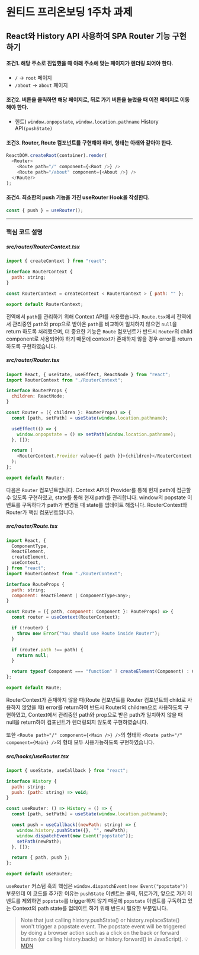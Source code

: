 # 원티드 프리온보딩 1주차 과제

## React와 History API 사용하여 SPA Router 기능 구현하기

#### 조건1. 해당 주소로 진입했을 때 아래 주소에 맞는 페이지가 렌더링 되어야 한다.

- `/` → `root` 페이지
- `/about` → `about` 페이지

#### 조건2. 버튼을 클릭하면 해당 페이지로, 뒤로 가기 버튼을 눌렀을 때 이전 페이지로 이동해야 한다.

- 힌트) `window.onpopstate`, `window.location.pathname` History API`(pushState)`

#### 조건3. Router, Route 컴포넌트를 구현해야 하며, 형태는 아래와 같아야 한다.

```js
ReactDOM.createRoot(container).render(
  <Router>
    <Route path="/" component={<Root />} />
    <Route path="/about" component={<About />} />
  </Router>
);
```

#### 조건4. 최소한의 push 기능을 가진 useRouter Hook을 작성한다.

```js
const { push } = useRouter();
```

---

### 핵심 코드 설명

##### src/router/RouterContext.tsx

```js
import { createContext } from "react";

interface RouterContext {
  path: string;
}

const RouterContext = createContext < RouterContext > { path: "" };

export default RouterContext;
```

전역에서 `path`를 관리하기 위해 Context API를 사용했습니다. `Route.tsx`에서 전역에서 관리중인 `path`와 prop으로 받아온 `path`를 비교하여 일치하지 않으면 `null`을 return 하도록 처리했으며, 더 중요한 기능은 `Route` 컴포넌트가 반드시 `Router`의 child component로 사용되어야 하기 때문에 context가 존재하지 않을 경우 error를 return하도록 구현하였습니다.

##### src/router/Router.tsx

```js
import React, { useState, useEffect, ReactNode } from "react";
import RouterContext from "./RouterContext";

interface RouterProps {
  children: ReactNode;
}

const Router = ({ children }: RouterProps) => {
  const [path, setPath] = useState(window.location.pathname);

  useEffect(() => {
    window.onpopstate = () => setPath(window.location.pathname);
  }, []);

  return (
    <RouterContext.Provider value={{ path }}>{children}</RouterContext.Provider>
  );
};

export default Router;
```

다음은 `Router` 컴포넌트입니다. Context API의 Provider를 통해 현재 path에 접근할 수 있도록 구현하였고, state를 통해 현재 path를 관리합니다. window의 popstate 이벤트를 구독하다가 path가 변경될 때 state를 업데이트 해줍니다. RouterContext와 Router가 핵심 컴포넌트입니다.

##### src/router/Route.tsx

```js
import React, {
  ComponentType,
  ReactElement,
  createElement,
  useContext,
} from "react";
import RouterContext from "./RouterContext";

interface RouteProps {
  path: string;
  component: ReactElement | ComponentType<any>;
}

const Route = ({ path, component: Component }: RouteProps) => {
  const router = useContext(RouterContext);

  if (!router) {
    throw new Error("You should use Route inside Router");
  }

  if (router.path !== path) {
    return null;
  }

  return typeof Component === "function" ? createElement(Component) : Component;
};

export default Route;
```

RouterContext가 존재하지 않을 때(Route 컴포넌트를 Router 컴포넌트의 child로 사용하지 않았을 때) error를 return하여 반드시 Router의 children으로 사용하도록 구현하였고, Context에서 관리중인 path와 prop으로 받은 path가 일치하지 않을 때 null을 return하여 컴포넌트가 렌더링되지 않도록 구현하였습니다.

또한 `<Route path="/" component={<Main />} />`의 형태와 `<Route path="/" component={Main} />`의 형태 모두 사용가능하도록 구현하였습니다.

##### src/hooks/useRouter.tsx

```js
import { useState, useCallback } from "react";

interface History {
  path: string;
  push: (path: string) => void;
}

const useRouter: () => History = () => {
  const [path, setPath] = useState(window.location.pathname);

  const push = useCallback((newPath: string) => {
    window.history.pushState({}, "", newPath);
    window.dispatchEvent(new Event("popstate"));
    setPath(newPath);
  }, []);

  return { path, push };
};

export default useRouter;
```

`useRouter` 커스텀 훅의 핵심은 `window.dispatchEvent(new Event("popstate"))` 부분인데 이 코드를 추가한 이유는 `pushState` 이벤트는 클릭, 뒤로가기, 앞으로 가기 이벤트를 제외하면 `popstate`를 trigger하지 않기 때문에 `popstate` 이벤트를 구독하고 있는 Context의 path state를 업데이트 하기 위해 반드시 필요한 부분입니다.

> Note that just calling history.pushState() or history.replaceState() won't trigger a popstate event. The popstate event will be triggered by doing a browser action such as a click on the back or forward button (or calling history.back() or history.forward() in JavaScript).
> 💡 [MDN](https://developer.mozilla.org/en-US/docs/Web/API/Window/popstate_event#the_history_stack)
